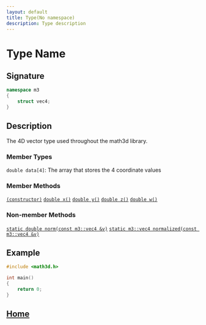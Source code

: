 ```yaml
---
layout: default
title: Type(No namespace)
description: Type description
---
```


# Type Name

## Signature

```c++
namespace m3
{
    struct vec4;
}
```

## Description

The 4D vector type used throughout the math3d library.

### Member Types

`double data[4]`: The array that stores the 4 coordinate values

### Member Methods

[`(constructor)`]()
[`double x()`]()
[`double y()`]()
[`double z()`]()
[`double w()`]()

### Non-member Methods

[`static double norm(const m3::vec4 &v)`]()
[`static m3::vec4 normalized(const m3::vec4 &v)`]()

## Example

```c++
#include <math3d.h>

int main()
{
    return 0;
}
```

## [Home](https://developergy.github.io/math3d/)